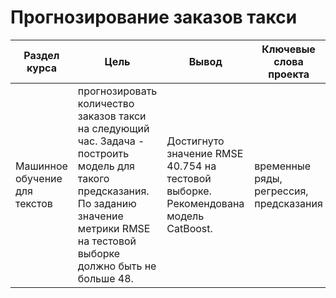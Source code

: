# Прогнозирование заказов такси

Раздел курса | Цель | Вывод| Ключевые слова проекта | Используемые библиотеки
------------- |----------------| ---------------- | ---------------- | -----------------------
Машинное обучение для текстов |прогнозировать количество заказов такси на следующий час. Задача - построить модель для такого предсказания. По заданию значение метрики RMSE на тестовой выборке должно быть не больше 48. | Достигнуто значение RMSE 40.754 на тестовой выборке. Рекомендована модель CatBoost. | временные ряды, регрессия, предсказания | `Pandas`, `Python`, `sklearn`, `statsmodels`, 

